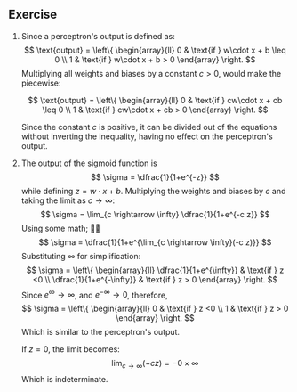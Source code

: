 ## Exercise 

1. Since a perceptron's output is defined as:
   $$
   \text{output} = \left\{ 
   \begin{array}{ll} 
   0 & \text{if } w\cdot x + b \leq 0 \\ 
   1 & \text{if } w\cdot x + b > 0 
   \end{array} 
   \right. 
   $$
   Multiplying all weights and biases by a constant $c > 0$, would make the piecewise:

   $$
   \text{output} = \left\{ 
   \begin{array}{ll} 
   0 & \text{if } cw\cdot x + cb \leq 0 \\ 
   1 & \text{if } cw\cdot x + cb > 0 
   \end{array} 
   \right. 
   $$

   Since the constant $c$ is positive, it can be divided out of the equations without inverting the inequality, having no effect on the perceptron's output.

2. The output of the sigmoid function is 
   $$
   \sigma = \dfrac{1}{1+e^{-z}}
   $$
   while defining $z = w \cdot x + b$.
   Multiplying the weights and biases by $c$ and taking the limit as $c \rightarrow \infty$:
   $$
   \sigma = \lim_{c \rightarrow \infty} \dfrac{1}{1+e^{-c z}}
   $$
   Using some math; 🤷‍♂️
   $$
   \sigma = \dfrac{1}{1+e^{\lim_{c \rightarrow \infty}(-c z)}}
   $$
   Substituting $\infty$ for simplification:
   $$
   \sigma = \left\{ 
   \begin{array}{ll} 
   \dfrac{1}{1+e^{\infty}} & \text{if } z <0 \\ 
   \dfrac{1}{1+e^{-\infty}} & \text{if } z > 0 
   \end{array} 
   \right.
   $$
   Since $e^\infty \rightarrow \infty$, and $e^{-\infty} \rightarrow 0$, therefore,
   $$
   \sigma = \left\{ 
   \begin{array}{ll} 
   0 & \text{if } z <0 \\ 
   1 & \text{if } z > 0 
   \end{array} 
   \right.
   $$ 
   Which is similar to the perceptron's output.

   If $z = 0$, the limit becomes:
   $$
   \lim_{c \rightarrow \infty}(-c z) = - 0 \times \infty
   $$
   Which is indeterminate.
